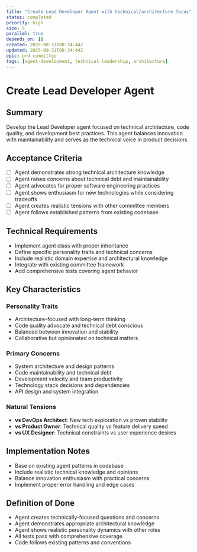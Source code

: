 ```yaml
---
title: "Create Lead Developer Agent with technical/architecture focus"
status: completed
priority: high
size: S
parallel: true
depends_on: []
created: 2025-08-31T00:34:44Z
updated: 2025-08-31T00:34:44Z
epic: prd-committee
tags: [agent-development, technical-leadership, architecture]
---
```


# Create Lead Developer Agent

## Summary

Develop the Lead Developer agent focused on technical architecture, code quality, and development best practices. This agent balances innovation with maintainability and serves as the technical voice in product decisions.

## Acceptance Criteria

- [ ] Agent demonstrates strong technical architecture knowledge
- [ ] Agent raises concerns about technical debt and maintainability
- [ ] Agent advocates for proper software engineering practices
- [ ] Agent shows enthusiasm for new technologies while considering tradeoffs
- [ ] Agent creates realistic tensions with other committee members
- [ ] Agent follows established patterns from existing codebase

## Technical Requirements

- Implement agent class with proper inheritance
- Define specific personality traits and technical concerns
- Include realistic domain expertise and architectural knowledge
- Integrate with existing committee framework
- Add comprehensive tests covering agent behavior

## Key Characteristics

### Personality Traits
- Architecture-focused with long-term thinking
- Code quality advocate and technical debt conscious
- Balanced between innovation and stability
- Collaborative but opinionated on technical matters

### Primary Concerns
- System architecture and design patterns
- Code maintainability and technical debt
- Development velocity and team productivity
- Technology stack decisions and dependencies
- API design and system integration

### Natural Tensions
- **vs DevOps Architect**: New tech exploration vs proven stability
- **vs Product Owner**: Technical quality vs feature delivery speed
- **vs UX Designer**: Technical constraints vs user experience desires

## Implementation Notes

- Base on existing agent patterns in codebase
- Include realistic technical knowledge and opinions
- Balance innovation enthusiasm with practical concerns
- Implement proper error handling and edge cases

## Definition of Done

- Agent creates technically-focused questions and concerns
- Agent demonstrates appropriate architectural knowledge
- Agent shows realistic personality dynamics with other roles
- All tests pass with comprehensive coverage
- Code follows existing patterns and conventions
